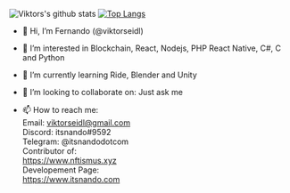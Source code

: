 
![Viktors's github stats](https://github-readme-stats.vercel.app/api?username=viktorseidl&show_icons=true) 
[![Top Langs](https://github-readme-stats.vercel.app/api/top-langs/?username=viktorseidl&langs_count=8&layout=compact)](https://github.com/anuraghazra/github-readme-stats) 
- 👋 Hi, I’m Fernando (@viktorseidl)

- 👀 I’m interested in Blockchain, React, Nodejs, PHP React Native, C#, C and Python

- 🌱 I’m currently learning Ride, Blender and Unity

- 💞️ I’m looking to collaborate on: Just ask me 

- 📫 How to reach me:  
Email: viktorseidl@gmail.com  
Discord: itsnando#9592  
Telegram: @itsnandodotcom <br>
Contributor of:<br>
https://www.nftismus.xyz<br>
Developement Page:<br>
https://www.itsnando.com<br>  

<!---
viktorseidl/viktorseidl is a ✨ special ✨ repository because its `README.md` (this file) appears on your GitHub profile.
You can click the Preview link to take a look at your changes.
--->

